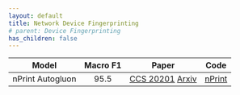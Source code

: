```yaml
---
layout: default
title: Network Device Fingerprinting
# parent: Device Fingerprinting
has_children: false
---
```



|       Model      | Macro F1 |                                                     Paper                                                     |                    Code                   |
|:----------------:|:--------:|:-------------------------------------------------------------------------------------------------------------:|:-----------------------------------------:|
| nPrint Autogluon |     95.5 | [CCS 20201](https://dl.acm.org/doi/abs/10.1145/3460120.3484758) [Arxiv](https://arxiv.org/pdf/2008.02695.pdf) | [nPrint](https://github.com/nprint/nprint) |
